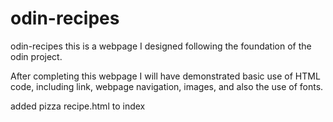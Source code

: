 # odin-recipes
odin-recipes
this is a webpage I designed following the foundation of the odin project. 

After completing this webpage I will have demonstrated basic use of HTML code, including link, webpage navigation, images, and also the use of fonts. 

added pizza recipe.html to index 